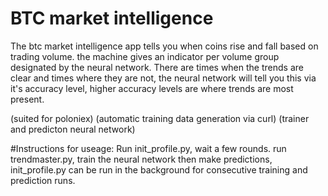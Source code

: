 # BTC market intelligence
The btc market intelligence app tells you when coins rise and fall based on trading volume. the machine gives an indicator per volume group designated by the neural network. There are times when the trends are clear and times where they are not, the neural network will tell you this via it's accuracy level, higher accuracy levels are where trends are most present.

(suited for poloniex)
(automatic training data generation via curl)
(trainer and predicton neural network)

#Instructions for useage:
Run init_profile.py, wait a few rounds. run trendmaster.py, train the neural network then make predictions, init_profile.py can be run in the background for consecutive training and prediction runs.

